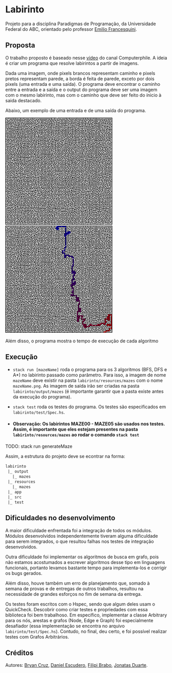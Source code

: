 # Labirinto

Projeto para a disciplina Paradigmas de Programação, da Universidade Federal do ABC, orientado pelo professor [Emilio Francesquini](https://github.com/francesquini).

## Proposta

O trabalho proposto é baseado nesse [vídeo](https://github.com/mikepound/mazesolving) do canal Computerphile. A ideia é criar um programa que resolve labirintos a partir de imagens.

Dada uma imagem, onde pixels brancos representam caminho e pixels pretos representam parede, a borda é feita de parede, exceto por dois pixels (uma entrada e uma saída). O programa deve encontrar o caminho entre a entrada e a saída e o output do programa deve ser uma imagem com o mesmo labirinto, mas com o caminho que deve ser feito do ínicio à saida destacado.

Abaixo, um exemplo de uma entrada e de uma saída do programa.

<img alt="Labirinto não resolvido" src="images/maze.png"        width="333px"/>
<img alt="Labirinto resolvido"     src="images/solved_maze.png" width="333px"/>

Além disso, o programa mostra o tempo de execução de cada algoritmo

## Execução

-   `stack run [mazeName]` roda o programa para os 3 algoritmos (BFS, DFS e A\*) no labirinto passado como parâmetro. Para isso, a imagem de nome `mazeName` deve existir na pasta `labirinto/resources/mazes` com o nome `mazeName.png`. As imagem de saída irão ser criadas na pasta `labirinto/output/mazes` (é importante garantir que a pasta existe antes da execução do programa).

-   `stack test` roda os testes do programa. Os testes são especificados em `labirinto/test/Spec.hs`.

-   #### Observação: Os labirintos MAZE00 - MAZE05 são usados nos testes. Assim, é importante que eles estejam presentes na pasta `labirinto/resources/mazes` ao rodar o comando `stack test`

TODO: stack run generateMaze

Assim, a estrutura do projeto deve se econtrar na forma:

    labirinto
     |_ output
       |_ mazes
     |_ resources
       |_ mazes
     |_ app
     |_ src
     |_ test

## Dificuldades no desenvolvimento

A maior dificuldade enfrentada foi a integração de todos os módulos. Módulos desenvolvidos independentemente tiveram alguma dificuldade para serem integrados, o que resultou falhas nos testes de integração desenvolvidos.

Outra dificuldade foi implementar os algoritmos de busca em grafo, pois não estamos acostumados a escrever algoritmos desse tipo em linguagens funcionais, portanto levamos bastante tempo para implementa-los e corrigir os bugs gerados.

Além disso, houve também um erro de planejamento que, somado à semana de provas e de entregas de outros trabalhos, resultou na necessidade de grandes esforços no fim de semana da entrega.

Os testes foram escritos com o Hspec, sendo que algum deles usam o QuickCheck. Descobrir como criar testes e propriedades com essa biblioteca foi bem trabalhoso. Em específico, implementar a classe Arbitrary para os nós, arestas e grafos (Node, Edge e Graph) foi especialmente desafiador (essa implementação se encontra no arquivo `labirinto/test/Spec.hs`). Contudo, no final, deu certo, e foi possível realizar testes com Grafos Arbitrários.

## Créditos

Autores: [Bryan Cruz](https://github.com/BryanCruz/), [Daniel Escudero](https://github.com/DanEscudero), [Filipi Brabo](https://github.com/FilipiBrabo), [Jonatas Duarte](https://github.com/jonatas57).
